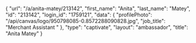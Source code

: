 {
    "url": "\/a\/anita-matey\/213142",
    "first_name": "Anita",
    "last_name": "Matey",
    "id": "213142",
    "login_id": "1759121",
    "data": {
        "profilePhoto": "\/api\/canvas\/logo\/950798085-0.8572288090828.jpg",
        "job_title": "Merchant Assistant "
    },
    "type": "captivate",
    "layout": "ambassador",
    "title": "Anita Matey"
}